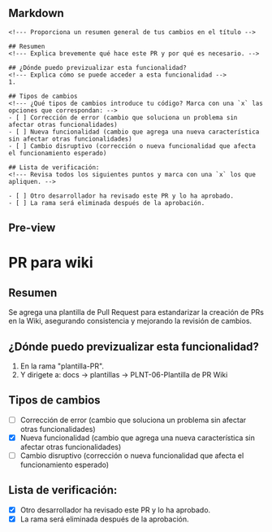 ## Markdown

```
<!--- Proporciona un resumen general de tus cambios en el título -->

## Resumen
<!--- Explica brevemente qué hace este PR y por qué es necesario. -->

## ¿Dónde puedo previzualizar esta funcionalidad?
<!--- Explica cómo se puede acceder a esta funcionalidad -->
1. 

## Tipos de cambios
<!--- ¿Qué tipos de cambios introduce tu código? Marca con una `x` las opciones que correspondan: -->
- [ ] Corrección de error (cambio que soluciona un problema sin afectar otras funcionalidades)
- [ ] Nueva funcionalidad (cambio que agrega una nueva característica sin afectar otras funcionalidades)
- [ ] Cambio disruptivo (corrección o nueva funcionalidad que afecta el funcionamiento esperado)

## Lista de verificación:
<!--- Revisa todos los siguientes puntos y marca con una `x` los que apliquen. -->

- [ ] Otro desarrollador ha revisado este PR y lo ha aprobado.
- [ ] La rama será eliminada después de la aprobación.

```


## Pre-view

# PR para wiki
<!--- Proporciona un resumen general de tus cambios en el título -->

## Resumen
<!--- Explica brevemente qué hace este PR y por qué es necesario. -->
Se agrega una plantilla de Pull Request para estandarizar la creación de PRs en la Wiki, asegurando consistencia y mejorando la revisión de cambios.  

## ¿Dónde puedo previzualizar esta funcionalidad?
<!--- Explica cómo se puede acceder a esta funcionalidad -->
1. En la rama "plantilla-PR".
2. Y dirigete a: docs -> plantillas -> PLNT-06-Plantilla de PR Wiki

## Tipos de cambios
<!--- ¿Qué tipos de cambios introduce tu código? Marca con una `x` las opciones que correspondan: -->
- [ ] Corrección de error (cambio que soluciona un problema sin afectar otras funcionalidades)
- [X] Nueva funcionalidad (cambio que agrega una nueva característica sin afectar otras funcionalidades)
- [ ] Cambio disruptivo (corrección o nueva funcionalidad que afecta el funcionamiento esperado)

## Lista de verificación:
<!--- Revisa todos los siguientes puntos y marca con una `x` los que apliquen. -->

- [X] Otro desarrollador ha revisado este PR y lo ha aprobado.
- [X] La rama será eliminada después de la aprobación.
